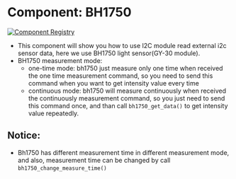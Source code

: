 # Component: BH1750

[![Component Registry](https://components.espressif.com/components/espressif/bh1750/badge.svg)](https://components.espressif.com/components/espressif/bh1750)

* This component will show you how to use I2C module read external i2c sensor data, here we use BH1750 light sensor(GY-30 module).
* BH1750 measurement mode:
    * one-time mode: bh1750 just measure only one time when received the one time measurement command, so you need to send this command when you want to get intensity value every time
    * continuous mode: bh1750 will measure continuously when received the continuously measurement command, so you just need to send this command once, and than call `bh1750_get_data()` to get intensity value repeatedly.
## Notice:
* Bh1750 has different measurement time in different measurement mode, and also, measurement time can be changed by call `bh1750_change_measure_time()`
